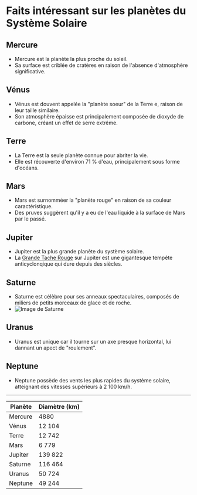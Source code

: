 # Faits intéressant sur les planètes du Système Solaire

## Mercure

- Mercure est la planète la plus proche du soleil.
- Sa surface est criblée de cratères en raison de l'absence d'atmosphère significative.

## Vénus

- Vénus est douvent appelée la "planète soeur" de la Terre e, raison de leur taille similaire.
- Son atmosphère épaisse est principalement composée de dioxyde de carbone, créant un effet de serre extrême.

## Terre

- La Terre est la seule planète connue pour abriter la vie.
- Elle est récouverte d'environ 71 % d'eau, principalement sous forme d'océans.

## Mars

- Mars est surnomméer la "planète rouge" en raison de sa couleur caractéristique.
- Des pruves suggèrent qu'il y a eu de l'eau liquide à la surface de Mars par le passé.

## Jupiter

- Jupiter est la plus grande planète du système solaire.
- La [Grande Tache Rouge](https://fr.wikipedia.org/wiki/Grande_Tache_rouge) sur Jupiter est une gigantesque tempête anticyclonqique qui dure depuis des siècles.

## Saturne 

- Saturne est célèbre pour ses anneaux spectaculaires, composés de miliers de petits morceaux de glace et de roche.
- ![Image de Saturne](https://cdn.futura-sciences.com/buildsv6/images/wide1920/e/5/e/e5ee95ad8e_112819_saturne-dernieres-images-cassini-01.jpg)

## Uranus 

- Uranus est unique car il tourne sur un axe presque horizontal, lui dannant un apect de "roulement".

## Neptune 

- Neptune possède des vents les plus rapides du système solaire, atteignant des vitesses supérieurs à 2 100 km/h.

---

Planète | Diamètre (km)|
---|---|
Mercure | 4880 |
Vénus | 12 104 |
Terre | 12 742 |
Mars | 6 779 |
Jupiter | 139 822|
Saturne | 116 464 |
Uranus | 50 724 |
Neptune | 49 244 |
